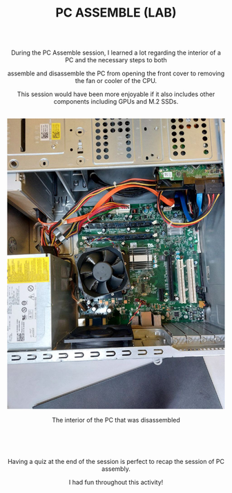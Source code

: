 <html>
  <div align="center">
    <h1>PC ASSEMBLE (LAB)</h1>
    <br><br>
    <p>During the PC Assemble session, I learned a lot regarding the interior of a PC and the necessary steps to both</p>
    <p>assemble and disassemble the PC from opening the front cover to removing the fan or cooler of the CPU.</p>
    <p>This session would have been more enjoyable if it also includes other components including GPUs and M.2 SSDs.</p>
    <br>
    <img src="PCAssemble.jpg" alt="The interior of the PC that was disassembled"/>
    <p>The interior of the PC that was disassembled</p>
    <br><br><br>
    <p>Having a quiz at the end of the session is perfect to recap the session of PC assembly.</p>
    <p>I had fun throughout this activity!</p>
  </div>
</html>
